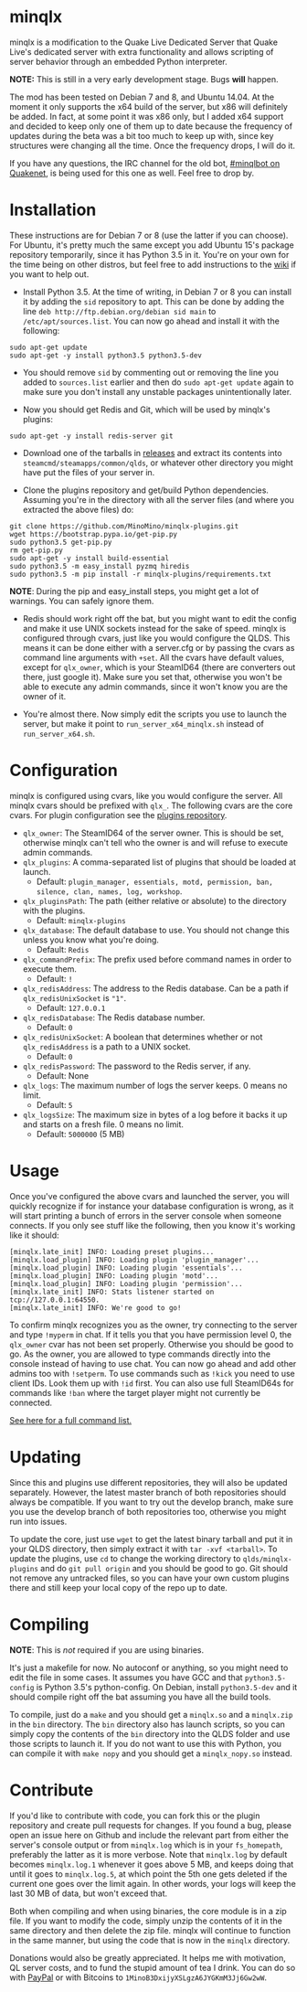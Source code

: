 minqlx
======
minqlx is a modification to the Quake Live Dedicated Server that Quake Live's dedicated server with
extra functionality and allows scripting of server behavior through an embedded Python
interpreter.

**NOTE:** This is still in a very early development stage. Bugs **will** happen.

The mod has been tested on Debian 7 and 8, and Ubuntu 14.04. At the moment it only supports the x64 
build of the server, but x86 will definitely be added. In fact, at some point it was x86 only,
but I added x64 support and decided to keep only one of them up to date because the
frequency of updates during the beta was a bit too much to keep up with, since key
structures were changing all the time. Once the frequency drops, I will do it.

If you have any questions, the IRC channel for the old bot,
[#minqlbot on Quakenet](http://webchat.quakenet.org/?channels=minqlbot),
is being used for this one as well. Feel free to drop by.

Installation
============
These instructions are for Debian 7 or 8 (use the latter if you can choose). For Ubuntu,
it's pretty much the same except you add Ubuntu 15's package repository temporarily,
since it has Python 3.5 in it. You're on your own for the time being on other distros,
but feel free to add instructions to the [wiki](https://github.com/MinoMino/minqlx/wiki)
if you want to help out.

- Install Python 3.5. At the time of writing, in Debian 7 or 8 you can install it by adding the `sid` repository to apt. This can be done by adding the line `deb http://ftp.debian.org/debian sid main` to
`/etc/apt/sources.list`. You can now go ahead and install it with the following:

```
sudo apt-get update
sudo apt-get -y install python3.5 python3.5-dev
```

- You should remove `sid` by commenting out or removing the line you added to `sources.list`
earlier and then do `sudo apt-get update` again to make sure you don't install any unstable
packages unintentionally later.

- Now you should get Redis and Git, which will be used by minqlx's plugins:

```
sudo apt-get -y install redis-server git
```

- Download one of the tarballs in [releases](https://github.com/MinoMino/minqlx/releases) and extract
its contents into `steamcmd/steamapps/common/qlds`, or whatever other directory you might have put the
files of your server in.

- Clone the plugins repository and get/build Python dependencies. Assuming you're in
the directory with all the server files (and where you extracted the above files) do:

```
git clone https://github.com/MinoMino/minqlx-plugins.git
wget https://bootstrap.pypa.io/get-pip.py
sudo python3.5 get-pip.py
rm get-pip.py
sudo apt-get -y install build-essential
sudo python3.5 -m easy_install pyzmq hiredis
sudo python3.5 -m pip install -r minqlx-plugins/requirements.txt
```

**NOTE**: During the pip and easy_install steps, you might get a lot of warnings. You can safely
ignore them.

- Redis should work right off the bat, but you might want to edit the config and make
it use UNIX sockets instead for the sake of speed. minqlx is configured through cvars,
just like you would configure the QLDS. This means it can be done either with a server.cfg
or by passing the cvars as command line arguments with `+set`. All the cvars have default
values, except for `qlx_owner`, which is your SteamID64 (there are converters out there, just google it).
Make sure you set that, otherwise you won't be able to execute any admin commands,
since it won't know you are the owner of it.

- You're almost there. Now simply edit the scripts you use to launch the server, but
make it point to `run_server_x64_minqlx.sh` instead of `run_server_x64.sh`.

Configuration
=============
minqlx is configured using cvars, like you would configure the server. All minqlx cvars
should be prefixed with `qlx_`. The following cvars are the core cvars. For plugin configuration
see the [plugins repository](https://github.com/MinoMino/minqlx-plugins).

- `qlx_owner`: The SteamID64 of the server owner. This is should be set, otherwise minqlx
can't tell who the owner is and will refuse to execute admin commands.
- `qlx_plugins`: A comma-separated list of plugins that should be loaded at launch.
  - Default: `plugin_manager, essentials, motd, permission, ban, silence, clan, names, log, workshop`.
- `qlx_pluginsPath`: The path (either relative or absolute) to the directory with the plugins.
  - Default: `minqlx-plugins`
- `qlx_database`: The default database to use. You should not change this unless you know what you're doing.
  - Default: `Redis`
- `qlx_commandPrefix`: The prefix used before command names in order to execute them.
  - Default: `!`
- `qlx_redisAddress`: The address to the Redis database. Can be a path if `qlx_redisUnixSocket` is `"1"`.
  - Default: `127.0.0.1`
- `qlx_redisDatabase`: The Redis database number.
  - Default: `0`
- `qlx_redisUnixSocket`: A boolean that determines whether or not `qlx_redisAddress` is a path to a UNIX socket.
  - Default: `0`
- `qlx_redisPassword`: The password to the Redis server, if any.
  - Default: None
- `qlx_logs`: The maximum number of logs the server keeps. 0 means no limit.
  - Default: `5`
- `qlx_logsSize`: The maximum size in bytes of a log before it backs it up and starts on a fresh file. 0 means no limit.
  - Default: `5000000` (5 MB)

Usage
=====
Once you've configured the above cvars and launched the server, you will quickly recognize if for instance
your database configuration is wrong, as it will start printing a bunch of errors in the server console
when someone connects. If you only see stuff like the following, then you know it's working like it should:

```
[minqlx.late_init] INFO: Loading preset plugins...
[minqlx.load_plugin] INFO: Loading plugin 'plugin_manager'...
[minqlx.load_plugin] INFO: Loading plugin 'essentials'...
[minqlx.load_plugin] INFO: Loading plugin 'motd'...
[minqlx.load_plugin] INFO: Loading plugin 'permission'...
[minqlx.late_init] INFO: Stats listener started on tcp://127.0.0.1:64550.
[minqlx.late_init] INFO: We're good to go!
```

To confirm minqlx recognizes you as the owner, try connecting to the server and type `!myperm` in chat.
If it tells you that you have permission level 0, the `qlx_owner` cvar has not been set properly. Otherwise
you should be good to go. As the owner, you are allowed to type commands directly into the console instead
of having to use chat. You can now go ahead and add other admins too with `!setperm`. To use commands such
as `!kick` you need to use client IDs. Look them up with `!id` first. You can also use full SteamID64s
for commands like `!ban` where the target player might not currently be connected.

[See here for a full command list.](https://github.com/MinoMino/minqlx/wiki/Command-List)

Updating
========
Since this and plugins use different repositories, they will also be updated separately. However, the latest master
branch of both repositories should always be compatible. If you want to try out the develop branch, make sure you use
the develop branch of both repositories too, otherwise you might run into issues.

To update the core, just use `wget` to get the latest binary tarball and put it in your QLDS directory, then simply
extract it with `tar -xvf <tarball>`. To update the plugins, use `cd` to change the working directory to `qlds/minqlx-plugins`
and do `git pull origin` and you should be good to go. Git should not remove any untracked files, so you can have your
own custom plugins there and still keep your local copy of the repo up to date.

Compiling
=========
**NOTE**: This is *not* required if you are using binaries.

It's just a makefile for now. No autoconf or anything, so you might need to edit the file in some cases.
It assumes you have GCC and that `python3.5-config` is Python 3.5's python-config. On Debian, install
`python3.5-dev` and it should compile right off the bat assuming you have all the build tools.

To compile, just do a `make` and you should get a `minqlx.so` and a `minqlx.zip` in the `bin` directory.
The `bin` directory also has launch scripts, so you can simply copy the contents of the `bin` directory
into the QLDS folder and use those scripts to launch it. If you do not want to use this with
Python, you can compile it with `make nopy` and you should get a `minqlx_nopy.so` instead.

Contribute
==========
If you'd like to contribute with code, you can fork this or the plugin repository and create pull requests for changes. If you found a bug, please open an issue here on Github and include the relevant part from either the
server's console output or from `minqlx.log` which is in your `fs_homepath`, preferably the latter as it is
more verbose. Note that `minqlx.log` by default becomes `minqlx.log.1` whenever it goes above 5 MB, and keeps doing
that until it goes to `minqlx.log.5`, at which point the 5th one gets deleted if the current one goes over
the limit again. In other words, your logs will keep the last 30 MB of data, but won't exceed that.

Both when compiling and when using binaries, the core module is in a zip file. If you want to modify
the code, simply unzip the contents of it in the same directory and then delete the zip file. minqlx will
continue to function in the same manner, but using the code that is now in the `minqlx` directory.

Donations would also be greatly appreciated. It helps me with motivation, QL server costs, and to fund
the stupid amount of tea I drink. You can do so with [PayPal](https://www.paypal.com/cgi-bin/webscr?cmd=_donations&business=mino%40minomino%2eorg&lc=US&item_name=Mino&item_number=minqlbot&currency_code=USD&bn=PP%2dDonationsBF%3abtn_donate_SM%2egif%3aNonHosted) or with Bitcoins to `1MinoB3DxijyXSLgzA6JYGKmM3Jj6Gw2wW`.
